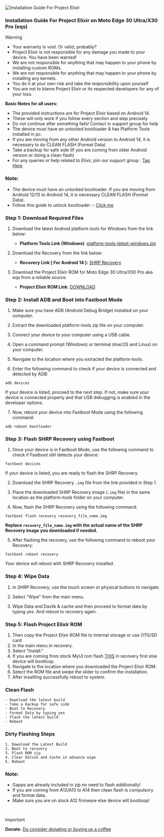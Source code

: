 ![Installation Guide For Project Elixir](https://i.imgur.com/42LxtAl.png)

### Installation Guide For Project Elixir on Moto Edge 30 Ultra/X30 Pro (eqs)

> [!Warning]
> * Your warranty is void. Or valid, probably?
> * Project Elixir is not responsible for any damage you made to your device. You have been warned!
> * We are not responsible for anything that may happen to your phone by installing custom ROMs.
> * We are not responsible for anything that may happen to your phone by installing any kernels.
> * You do it at your own risk and take the responsibility upon yourself
> * You are not to blame Project Elixir or its respected developers for any of your loss.
>
> **Basic Notes for all users:**  
> * The provided instructions are for Project Elixir based on Android 14.
> * These will only work if you follow every section and step precisely
> * Do not continue after something fails! Contact in support group for help
> * The device must have an unlocked bootloader & has Platform Tools installed in pc.
> * If you are moving from any other Android version to Android 14, it is necessary to do CLEAN FLASH (Format Data)
> * Take a backup for safe side (If you are coming from older Android version or doing a clean flash)
> * For any queries or help related to Elixir, join our support group : [Tap Here](https://telegram.me/Elixir_Discussion)

###  **Note:** 
- The device must have an unlocked bootloader. If you are moving from Android 12/13 to Android 14, it is necessary CLEAN FLASH (Format Data).
- Follow this guide to unlock bootloader :- [Click me](https://telegra.ph/Unlock-Bootloader-on-Moto-Edge-30-Ultra-11-25)

### Step 1: Download Required Files
1. Download the latest Android platform tools for Windows from the link below:
   - **Platform Tools Link (Windows)**: [platform-tools-latest-windows.zip](https://dl.google.com/android/repository/platform-tools-latest-windows.zip)

2. Download the Recovery from the link below:
   - **Recovery Link [ For Android 14 ]:** [SHRP Recovery](https://t.me/moto_edge_30_ultra_updates/163)

3. Download the Project Elixir ROM for Moto Edge 30 Ultra/X30 Pro aka eqs from a reliable source.
   - **Project Elixir ROM Link**: [DOWNLOAD](https://projectelixiros.com/device/eqs)


### Step 2: Install ADB and Boot into Fastboot Mode
1. Make sure you have ADB (Android Debug Bridge) installed on your computer. 

2. Extract the downloaded platform-tools zip file on your computer.

3. Connect your device to your computer using a USB cable.

4. Open a command prompt (Windows) or terminal (macOS and Linux) on your computer.

5. Navigate to the location where you extracted the platform-tools.

6. Enter the following command to check if your device is connected and detected by ADB:

```
adb devices
```

If your device is listed, proceed to the next step. If not, make sure your device is connected properly and that USB debugging is enabled in the developer options.

7. Now, reboot your device into Fastboot Mode using the following command:

```
adb reboot bootloader
```

### Step 3: Flash SHRP Recovery using Fastboot
1. Once your device is in Fastboot Mode, use the following command to check if Fastboot still detects your device:

```
fastboot devices
```

If your device is listed, you are ready to flash the SHRP Recovery.

2. Download the SHRP Recovery `.img` file from the link provided in Step 1.

3. Place the downloaded SHRP Recovery image (`.img` file) in the same location as the platform-tools folder on your computer.

4. Now, flash the SHRP Recovery using the following command:

```
fastboot flash recovery recovery_file_name.img
```

**Replace `recovery_file_name.img` with the actual name of the SHRP Recovery image you downloaded if needed.**

5. After flashing the recovery, use the following command to reboot your Recovery:

```
fastboot reboot recovery
```

Your device will reboot with SHRP Recovery installed.

### Step 4: Wipe Data
1. In SHRP Recovery, use the touch screen or physical buttons to navigate.

2. Select "Wipe" from the main menu.

3. Wipe Data and Davlik & cache and then proceed to format data by typing yes. And reboot to recovery again.

### Step 5: Flash Project Elixir ROM
1. Then copy the Project Elixir ROM file to Internal storage or use OTG/SD card
2. In the main menu in recovery.
3. Select "Install."
4. If you are coming from stock MyUI rom flash [THIS](https://mirrorbits.lineageos.org/tools/copy-partitions-20220613-signed.zip) in recovery first else device will bootloop.
5. Navigate to the location where you downloaded the Project Elixir ROM.
6. Select the ROM file and swipe the slider to confirm the installation.
7. After insatlling successfully reboot to system.

### Clean Flash
```
- Download the latest build
- Take a backup for safe side
- Boot to Recovery
- Format Data by typing yes
- Flash the latest build
- Reboot
```

### Dirty Flashing Steps

```
1. Download the Latest Build
2. Boot to recovery
3. Flash ROM zip
4. Clear Dalvik and Cache in advance wipe
5. Reboot
```

### Note:

- Gapps are already included in zip no need to flash additionally!
- If you are coming from A12/A13 to A14 then clean flash is compulsory and format data.
- Make sure you are on stock A12 firmware else device will bootloop!

<br>

> [!Important]
> **Donate**: [Do consider donating or buying us a coffee](https://projectelixiros.com/donate)
